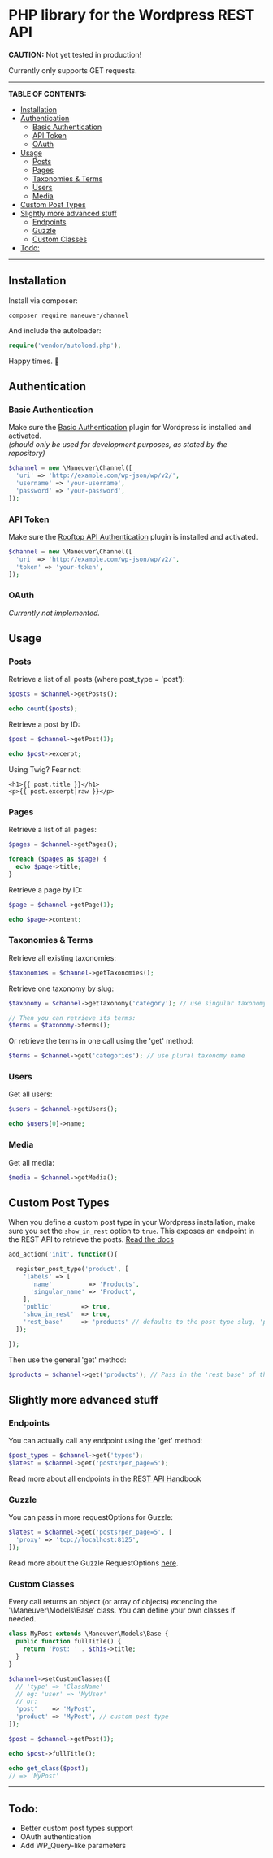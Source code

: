 # PHP library for the Wordpress REST API

**CAUTION:** Not yet tested in production!

Currently only supports GET requests.

---

**TABLE OF CONTENTS:**

- [Installation](#installation)
- [Authentication](#authentication)
  - [Basic Authentication](#basic-authentication)
  - [API Token](#api-token)
  - [OAuth](#oauth)
- [Usage](#usage)
  - [Posts](#posts)
  - [Pages](#pages)
  - [Taxonomies & Terms](#taxonomies-&-terms)
  - [Users](#users)
  - [Media](#media)
- [Custom Post Types](#custom-post-types)
- [Slightly more advanced stuff](#slightly-more-advanced-stuff)
  - [Endpoints](#endpoints)
  - [Guzzle](#guzzle)
  - [Custom Classes](#custom-classes)
- [Todo:](#todo)

---

## Installation

Install via composer:

```
composer require maneuver/channel
``` 

And include the autoloader:

```php
require('vendor/autoload.php');
```

Happy times. 🤙



## Authentication

### Basic Authentication

Make sure the [Basic Authentication](https://github.com/WP-API/Basic-Auth) plugin for Wordpress is installed and activated.  
_(should only be used for development purposes, as stated by the repository)_

```php
$channel = new \Maneuver\Channel([
  'uri' => 'http://example.com/wp-json/wp/v2/',
  'username' => 'your-username',
  'password' => 'your-password',
]);
```

### API Token

Make sure the [Rooftop API Authentication](https://github.com/davidmaneuver/rooftop-api-authentication) plugin is installed and activated.

```php
$channel = new \Maneuver\Channel([
  'uri' => 'http://example.com/wp-json/wp/v2/',
  'token' => 'your-token',
]);
```

### OAuth

_Currently not implemented._



## Usage

### Posts

Retrieve a list of all posts (where post_type = 'post'):

```php
$posts = $channel->getPosts();

echo count($posts);
```

Retrieve a post by ID:

```php
$post = $channel->getPost(1);

echo $post->excerpt;
```

Using Twig? Fear not:

```twig
<h1>{{ post.title }}</h1>
<p>{{ post.excerpt|raw }}</p>
```



### Pages

Retrieve a list of all pages:

```php
$pages = $channel->getPages();

foreach ($pages as $page) {
  echo $page->title;
}
```

Retrieve a page by ID:

```php
$page = $channel->getPage(1);

echo $page->content;
```



### Taxonomies & Terms

Retrieve all existing taxonomies:

```php
$taxonomies = $channel->getTaxonomies();
```

Retrieve one taxonomy by slug:

```php
$taxonomy = $channel->getTaxonomy('category'); // use singular taxonomy name

// Then you can retrieve its terms:
$terms = $taxonomy->terms();
```

Or retrieve the terms in one call using the 'get' method:

```php
$terms = $channel->get('categories'); // use plural taxonomy name
``` 


### Users

Get all users:

```php
$users = $channel->getUsers();

echo $users[0]->name;
```


### Media

Get all media:

```php
$media = $channel->getMedia();
```



## Custom Post Types

When you define a custom post type in your Wordpress installation, make sure you set the ```show_in_rest``` option to ```true```. This exposes an endpoint in the REST API to retrieve the posts. [Read the docs](https://codex.wordpress.org/Function_Reference/register_post_type)

```php
add_action('init', function(){

  register_post_type('product', [
    'labels' => [
      'name'          => 'Products',
      'singular_name' => 'Product',
    ],
    'public'        => true,
    'show_in_rest'  => true,
    'rest_base'     => 'products' // defaults to the post type slug, 'product' in this case
  ]);

});
```

Then use the general 'get' method:

```php
$products = $channel->get('products'); // Pass in the 'rest_base' of the custom post type.
```



## Slightly more advanced stuff

### Endpoints

You can actually call any endpoint using the 'get' method:

```php
$post_types = $channel->get('types');
$latest = $channel->get('posts?per_page=5');
```

Read more about all endpoints in the [REST API Handbook](https://developer.wordpress.org/rest-api/)

### Guzzle

You can pass in more requestOptions for Guzzle:

```php
$latest = $channel->get('posts?per_page=5', [
  'proxy' => 'tcp://localhost:8125',
]);
```

Read more about the Guzzle RequestOptions [here](http://docs.guzzlephp.org/en/latest/request-options.html).


### Custom Classes

Every call returns an object (or array of objects) extending the '\Maneuver\Models\Base' class. You can define your own classes if needed.

```php
class MyPost extends \Maneuver\Models\Base {
  public function fullTitle() {
    return 'Post: ' . $this->title;
  }
}

$channel->setCustomClasses([
  // 'type' => 'ClassName'
  // eg: 'user' => 'MyUser'
  // or:
  'post'    => 'MyPost',
  'product' => 'MyPost', // custom post type
]);

$post = $channel->getPost(1);

echo $post->fullTitle();

echo get_class($post);
// => 'MyPost'
```

---

## Todo:

- Better custom post types support
- OAuth authentication
- Add WP_Query-like parameters
